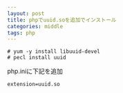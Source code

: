 ```yaml
---
layout: post
title: phpでuuid.soを追加でインストール
categories: middle
tags: php
---
```


```
# yum -y install libuuid-devel
# pecl install uuid
```

php.iniに下記を追加

```
extension=uuid.so
```














